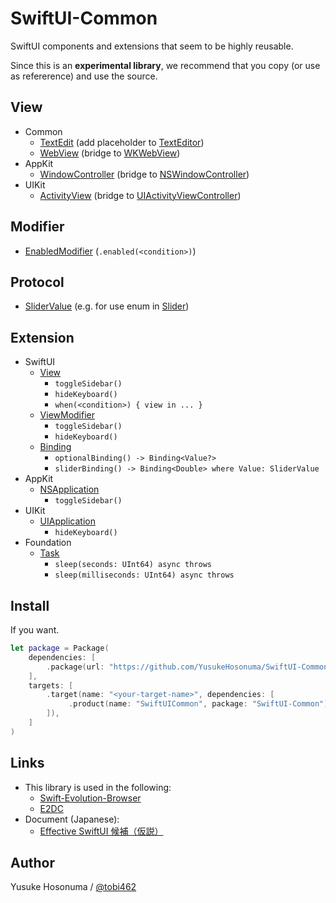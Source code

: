 # SwiftUI-Common

SwiftUI components and extensions that seem to be highly reusable.

Since this is an **experimental library**, we recommend that you copy (or use as refererence) and use the source.

## View

- Common
  - [TextEdit](https://github.com/YusukeHosonuma/SwiftUI-Common/blob/main/Sources/SwiftUICommon/View/TextEdit.swift) (add placeholder to [TextEditor](https://developer.apple.com/documentation/swiftui/texteditor))
  - [WebView](https://github.com/YusukeHosonuma/SwiftUI-Common/blob/main/Sources/SwiftUICommon/View/WebView.swift) (bridge to [WKWebView](https://developer.apple.com/documentation/webkit/wkwebview))
- AppKit
  - [WindowController](https://github.com/YusukeHosonuma/SwiftUI-Common/blob/main/Sources/SwiftUICommon/View/AppKit/WindowController.swift) (bridge to [NSWindowController](https://developer.apple.com/documentation/appkit/nswindowcontroller))
- UIKit
  - [ActivityView](https://github.com/YusukeHosonuma/SwiftUI-Common/blob/main/Sources/SwiftUICommon/View/UIKit/ActivityView.swift) (bridge to [UIActivityViewController](https://developer.apple.com/documentation/uikit/uiactivityviewcontroller))

## Modifier

- [EnabledModifier](https://github.com/YusukeHosonuma/SwiftUI-Common/blob/main/Sources/SwiftUICommon/Modifier/EnabledModifier.swift) (`.enabled(<condition>)`)

## Protocol

- [SliderValue](https://github.com/YusukeHosonuma/SwiftUI-Common/blob/main/Sources/SwiftUICommon/SliderValue.swift) (e.g. for use enum in [Slider](https://developer.apple.com/documentation/swiftui/slider))

## Extension

- SwiftUI
  - [View](https://github.com/YusukeHosonuma/SwiftUI-Common/blob/main/Sources/SwiftUICommon/Extension/View%2B.swift)
    - `toggleSidebar()`
    - `hideKeyboard()`
    - `when(<condition>) { view in ... }`
  - [ViewModifier](https://github.com/YusukeHosonuma/SwiftUI-Common/blob/main/Sources/SwiftUICommon/Extension/ViewModifier%2B.swift)
    - `toggleSidebar()`
    - `hideKeyboard()`
  - [Binding](https://github.com/YusukeHosonuma/SwiftUI-Common/blob/main/Sources/SwiftUICommon/Extension/Binding%2B.swift)
    - `optionalBinding() -> Binding<Value?>`
    - `sliderBinding() -> Binding<Double> where Value: SliderValue`
- AppKit
  - [NSApplication](https://github.com/YusukeHosonuma/SwiftUI-Common/blob/main/Sources/SwiftUICommon/Extension/AppKit/NSApplication%2B.swift)
    - `toggleSidebar()`
- UIKit
  - [UIApplication](https://github.com/YusukeHosonuma/SwiftUI-Common/blob/main/Sources/SwiftUICommon/Extension/UIKit/UIApplication%2B.swift)
    - `hideKeyboard()`
- Foundation
  - [Task](https://github.com/YusukeHosonuma/SwiftUI-Common/blob/main/Sources/SwiftUICommon/Extension/Task%2B.swift)
    - `sleep(seconds: UInt64) async throws`
    - `sleep(milliseconds: UInt64) async throws`

## Install

If you want.

```swift
let package = Package(
    dependencies: [
        .package(url: "https://github.com/YusukeHosonuma/SwiftUI-Common.git", from: "0.3.0"),
    ],
    targets: [
        .target(name: "<your-target-name>", dependencies: [
             .product(name: "SwiftUICommon", package: "SwiftUI-Common"),
        ]),
    ]
)
```


## Links

- This library is used in the following:
  - [Swift-Evolution-Browser](https://github.com/YusukeHosonuma/Swift-Evolution-Browser) 
  - [E2DC](https://github.com/YusukeHosonuma/E2DC)
- Document (Japanese):
  - [Effective SwiftUI 候補（仮説）](https://github.com/YusukeHosonuma/Effective-SwiftUI)

## Author

Yusuke Hosonuma / [@tobi462](https://twitter.com/tobi462)
